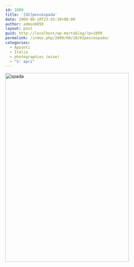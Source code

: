 ```yaml
---
id: 1089
title: '[02]pescespada'
date: 2009-08-10T23:43:30+00:00
author: admin6059
layout: post
guid: http://localhost/wp-martablog/?p=1089
permalink: /index.php/2009/08/10/02pescespada/
categories:
  - Appunti
  - Italia
  - photographies (mine)
  - "S' aprì"
---
```

<img class="aligncenter wp-image-3857" src="http://blog.martasmaldone.eu/wp-content/uploads/2009/08/spada.jpg" alt="spada" width="392" height="600" srcset="http://blog.martasmaldone.eu/wp-content/uploads/2009/08/spada.jpg 558w, http://blog.martasmaldone.eu/wp-content/uploads/2009/08/spada-196x300.jpg 196w" sizes="(max-width: 392px) 100vw, 392px" />

<p style="text-align: center;">
